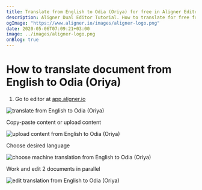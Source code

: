 ```yaml
---
title: Translate from English to Odia (Oriya) for free in Aligner Editor
description: Aligner Dual Editor Tutorial. How to translate for free from English to Odia (Oriya). Aligner is multilingual document management platform. 
ogImage: "https://www.aligner.io/images/aligner-logo.png"
date: 2020-05-06T07:09:21+03:00
image: ../images/aligner-logo.png
onBlog: true
---
```


# How to translate document from English to Odia (Oriya)

1. Go to editor at [app.aligner.io](https://app.aligner.io "Aligner App web page")

![translate from English to Odia (Oriya)](../aligner-blank-editor.png "translate from English to Odia (Oriya)")

Copy-paste content or upload content

![upload content from English to Odia (Oriya)](../aligner-uploaded-document.png "upload content from English to Odia (Oriya)")

Choose desired language

![choose machine translation from English to Odia (Oriya)](../aligner-language-dropdown.png "choose machine translation from English to Odia (Oriya)")

Work and edit 2 documents in parallel

![edit translation from English to Odia (Oriya)](../aligner-double-sitded-editor.png "edit translation from English to Odia (Oriya)")

